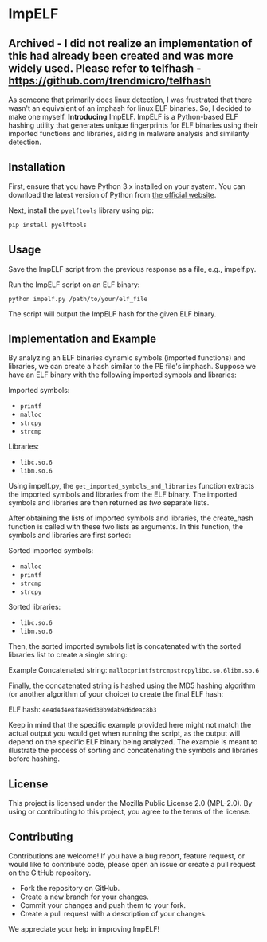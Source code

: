# ImpELF

## Archived - I did not realize an implementation of this had already been created and was more widely used. Please refer to telfhash - https://github.com/trendmicro/telfhash

As someone that primarily does linux detection, I was frustrated that there wasn't an equivalent of an imphash for linux ELF binaries. So, I decided to make one myself. **Introducing** ImpELF. ImpELF is a Python-based ELF hashing utility that generates unique fingerprints for ELF binaries using their imported functions and libraries, aiding in malware analysis and similarity detection.

## Installation

First, ensure that you have Python 3.x installed on your system. You can download the latest version of Python from [the official website](https://www.python.org/downloads/).

Next, install the `pyelftools` library using pip:

```bash
pip install pyelftools
```

## Usage

Save the ImpELF script from the previous response as a file, e.g., impelf.py.

Run the ImpELF script on an ELF binary:

```
python impelf.py /path/to/your/elf_file
```

The script will output the ImpELF hash for the given ELF binary.

## Implementation and Example

By analyzing an ELF binaries dynamic symbols (imported functions) and libraries, we can create a hash similar to the PE file's imphash. Suppose we have an ELF binary with the following imported symbols and libraries:

Imported symbols:

* `printf`
* `malloc`
* `strcpy`
* `strcmp`

Libraries:

* `libc.so.6`
* `libm.so.6`

Using impelf.py, the `get_imported_symbols_and_libraries` function extracts the imported symbols and libraries from the ELF binary. The imported symbols and libraries are then returned as *two* separate lists.

After obtaining the lists of imported symbols and libraries, the create_hash function is called with these two lists as arguments. In this function, the symbols and libraries are first sorted:

Sorted imported symbols:

* `malloc`
* `printf`
* `strcmp`
* `strcpy`

Sorted libraries:

* `libc.so.6`
* `libm.so.6`

Then, the sorted imported symbols list is concatenated with the sorted libraries list to create a single string:

Example Concatenated string: `mallocprintfstrcmpstrcpylibc.so.6libm.so.6`

Finally, the concatenated string is hashed using the MD5 hashing algorithm (or another algorithm of your choice) to create the final ELF hash:

ELF hash: `4e4d4d4e8f8a96d30b9dab9d6deac8b3`

Keep in mind that the specific example provided here might not match the actual output you would get when running the script, as the output will depend on the specific ELF binary being analyzed. The example is meant to illustrate the process of sorting and concatenating the symbols and libraries before hashing.

## License

This project is licensed under the Mozilla Public License 2.0 (MPL-2.0). By using or contributing to this project, you agree to the terms of the license.


## Contributing

Contributions are welcome! If you have a bug report, feature request, or would like to contribute code, please open an issue or create a pull request on the GitHub repository.

* Fork the repository on GitHub.
* Create a new branch for your changes.
* Commit your changes and push them to your fork.
* Create a pull request with a description of your changes.

We appreciate your help in improving ImpELF!
